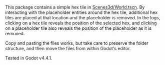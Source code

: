 This package contains a simple hex tile in [Scenes3d/World.tscn](Scenes3d/World.tscn). By interacting with the placeholder entities around the hex tile, additional hex tiles are placed at that location and the placeholder is removed. In the logs, clicking on a hex tile reveals the position of the selected hex, and clicking on a placeholder tile also reveals the position of the placeholder as it is removed.

Copy and pasting the files works, but take care to preserve the folder structure, and then move the files from within Godot's editor.

Tested in Godot v4.4.1.
